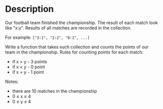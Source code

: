 # Description

Our football team finished the championship. The result of each match look like "x:y". Results of all matches are recorded in the collection.

For example: `["3:1", "2:2", "0:1", ...]`

Write a function that takes such collection and counts the points of our team in the championship. Rules for counting points for each match:

- if x > y - 3 points
- if x < y - 0 point
- if x = y - 1 point

Notes:

- there are 10 matches in the championship
- 0 ≤ x ≤ 4
- 0 ≤ y ≤ 4
